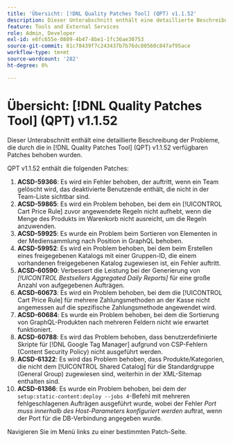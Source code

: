 ```yaml
---
title: 'Übersicht: [!DNL Quality Patches Tool] (QPT) v1.1.52'
description: Dieser Unterabschnitt enthält eine detaillierte Beschreibung der Probleme, die durch die in Version 1.1.52  [!DNL Quality Patches Tool]  Patches behoben wurden.
feature: Tools and External Services
role: Admin, Developer
exl-id: e6fc655e-0809-4b47-8be1-1fc36ae30753
source-git-commit: 81c78439f7c243437b7b76dc80560c847af95ace
workflow-type: tm+mt
source-wordcount: '282'
ht-degree: 0%

---
```


# Übersicht: [!DNL Quality Patches Tool] (QPT) v1.1.52

Dieser Unterabschnitt enthält eine detaillierte Beschreibung der Probleme, die durch die in [!DNL Quality Patches Tool] (QPT) v1.1.52 verfügbaren Patches behoben wurden.

QPT v1.1.52 enthält die folgenden Patches:

1. **ACSD-59366**: Es wird ein Fehler behoben, der auftritt, wenn ein Team gelöscht wird, das deaktivierte Benutzende enthält, die nicht in der Team-Liste sichtbar sind.
1. **ACSD-59865**: Es wird ein Problem behoben, bei dem ein [!UICONTROL Cart Price Rule] zuvor angewendete Regeln nicht aufhebt, wenn die Menge des Produkts im Warenkorb nicht ausreicht, um die Regeln anzuwenden.
1. **ACSD-59925**: Es wurde ein Problem beim Sortieren von Elementen in der Mediensammlung nach Position in GraphQL behoben.
1. **ACSD-59952**: Es wird ein Problem behoben, bei dem beim Erstellen eines freigegebenen Katalogs mit einer Gruppen-ID, die einem vorhandenen freigegebenen Katalog zugewiesen ist, ein Fehler auftritt.
1. **ACSD-60590**: Verbessert die Leistung bei der Generierung von *[!UICONTROL Bestsellers Aggregated Daily Reports]* für eine große Anzahl von aufgegebenen Aufträgen.
1. **ACSD-60673**: Es wird ein Problem behoben, bei dem die [!UICONTROL Cart Price Rule] für mehrere Zahlungsmethoden an der Kasse nicht angemessen auf die spezifische Zahlungsmethode angewendet wird.
1. **ACSD-60684**: Es wurde ein Problem behoben, bei dem die Sortierung von GraphQL-Produkten nach mehreren Feldern nicht wie erwartet funktioniert.
1. **ACSD-60788**: Es wird das Problem behoben, dass benutzerdefinierte Skripte für [!DNL Google Tag Manager] aufgrund von CSP-Fehlern (Content Security Policy) nicht ausgeführt werden.
1. **ACSD-61322**: Es wird das Problem behoben, dass Produkte/Kategorien, die nicht dem [!UICONTROL Shared Catalog] für die Standardgruppe (General Group) zugewiesen sind, weiterhin in der XML-Sitemap enthalten sind.
1. **ACSD-61366**: Es wurde ein Problem behoben, bei dem der `setup:static-content:deploy --jobs 4`-Befehl mit mehreren fehlgeschlagenen Aufträgen ausgeführt wurde, wobei der Fehler *Port muss innerhalb des Host-Parameters konfiguriert werden* auftrat, wenn der Port für die DB-Verbindung angegeben wurde.

Navigieren Sie im Menü links zu einer bestimmten Patch-Seite.
